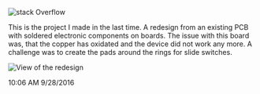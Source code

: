 ![stack Overflow](http://lmsotfy.com/so.png)

This is the project I made in the last time.
A redesign from an existing PCB with soldered electronic components on boards.
The issue with this board was, that the copper has oxidated and the device did not work any more.
A challenge was to create the pads around the rings for slide switches.

![View of the redesign](https://github.com/pszyjaciel/pcb/blob/master/myPCBs/kt011/kt011_v5.pcb)



10:06 AM 9/28/2016
